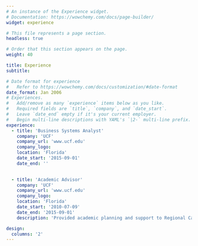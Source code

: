 ```yaml
---
# An instance of the Experience widget.
# Documentation: https://wowchemy.com/docs/page-builder/
widget: experience

# This file represents a page section.
headless: true

# Order that this section appears on the page.
weight: 40

title: Experience
subtitle:

# Date format for experience
#   Refer to https://wowchemy.com/docs/customization/#date-format
date_format: Jan 2006
# Experiences.
#   Add/remove as many `experience` items below as you like.
#   Required fields are `title`, `company`, and `date_start`.
#   Leave `date_end` empty if it's your current employer.
#   Begin multi-line descriptions with YAML's `|2-` multi-line prefix.
experience:
  - title: 'Business Systems Analyst' 
    company: 'UCF'
    company_url: 'www.ucf.edu'
    company_logo: 
    location: 'Florida'
    date_start: '2015-09-01'
    date_end: ''

        
  - title: 'Academic Advisor'
    company: 'UCF'
    company_url: 'www.ucf.edu'
    company_logo: 
    location: 'Florida'
    date_start: '2010-07-09'
    date_end: '2015-09-01'
    description: 'Provided academic planning and support to Regional Campuses students'  

design:
  columns: '2'
---
```

